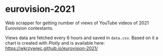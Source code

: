 # eurovision-2021

Web scrapper for getting number of views of YouTube videos of 2021 Eurovision contestants.

Views data are fetched every 6 hours and saved in `data.csv`. Based on it a chart is created with *Plotly* and is available here: https://wkrzywiec.github.io/eurovision-2021/
